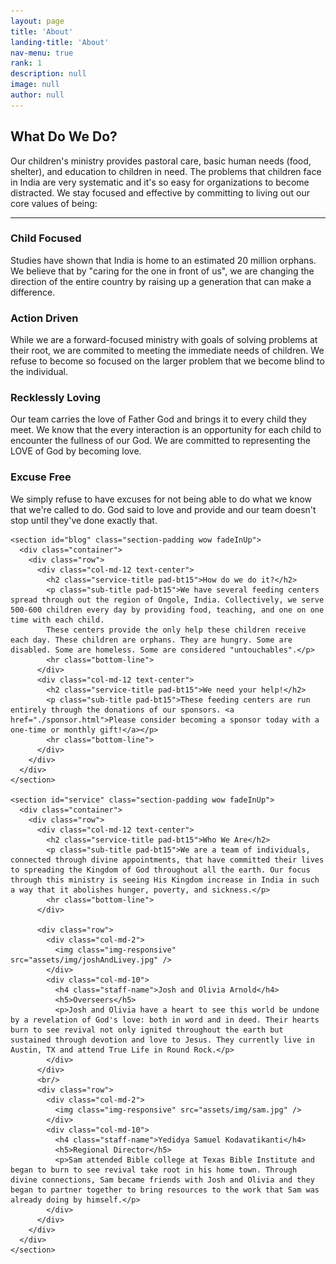 ```yaml
---
layout: page
title: 'About'
landing-title: 'About'
nav-menu: true
rank: 1
description: null
image: null
author: null
---
```

<div>
<section id="service" class="section-padding">
      <div class="container">
        <div class="row">
          <div class="col-md-12 text-center">
            <h2 class="service-title pad-bt15">What Do We Do?</h2>
            <p class="sub-title pad-bt15">Our children's ministry provides pastoral care, basic human needs (food, shelter), and education to children in need. The problems that children face in India are very systematic and it's so easy for organizations to become distracted. We stay focused and effective by committing to living out our core values of being:</p>
            <hr class="bottom-line">
          </div>
          <div class="col-md-3 col-sm-6 col-xs-12">
            <div class="service-item">
              <h3><span>C</span>hild Focused</h3>
              <p>Studies have shown that India is home to an estimated 20 million orphans. We believe that by "caring for the one in front of us", we are changing the direction of the entire country by raising up a generation that can make a difference.</p>
            </div>
          </div>
          <div class="col-md-3 col-sm-6 col-xs-12">
            <div class="service-item">
              <h3><span>A</span>ction Driven</h3>
              <p>While we are a forward-focused ministry with goals of solving problems at their root, we are commited to meeting the immediate needs of children. We refuse to become so focused on the larger problem that we become blind to the individual.</p>
            </div>
          </div>
          <div class="col-md-3 col-sm-6 col-xs-12">
            <div class="service-item">
              <h3><span>R</span>ecklessly Loving</h3>
              <p>Our team carries the love of Father God and brings it to every child they meet. We know that the every interaction is an opportunity for each child to encounter the fullness of our God. We are committed to representing the LOVE of God by becoming love.</p>
            </div>
          </div>
          <div class="col-md-3 col-sm-6 col-xs-12">
            <div class="service-item">
              <h3><span>E</span>xcuse Free</h3>
              <p>We simply refuse to have excuses for not being able to do what we know that we're called to do. God said to love and provide and our team doesn't stop until they've done exactly that.</p>
            </div>
          </div>
        </div>
      </div>
    </section>

    <section id="blog" class="section-padding wow fadeInUp">
      <div class="container">
        <div class="row">
          <div class="col-md-12 text-center">
            <h2 class="service-title pad-bt15">How do we do it?</h2>
            <p class="sub-title pad-bt15">We have several feeding centers spread through out the region of Ongole, India. Collectively, we serve 500-600 children every day by providing food, teaching, and one on one time with each child. 
            These centers provide the only help these children receive each day. These children are orphans. They are hungry. Some are disabled. Some are homeless. Some are considered "untouchables".</p>
            <hr class="bottom-line">
          </div>
          <div class="col-md-12 text-center">
            <h2 class="service-title pad-bt15">We need your help!</h2>
            <p class="sub-title pad-bt15">These feeding centers are run entirely through the donations of our sponsors. <a href="./sponsor.html">Please consider becoming a sponsor today with a one-time or monthly gift!</a></p>
            <hr class="bottom-line">
          </div>
        </div>
      </div>
    </section>

    <section id="service" class="section-padding wow fadeInUp">
      <div class="container">
        <div class="row">
          <div class="col-md-12 text-center">
            <h2 class="service-title pad-bt15">Who We Are</h2>
            <p class="sub-title pad-bt15">We are a team of individuals, connected through divine appointments, that have committed their lives to spreading the Kingdom of God throughout all the earth. Our focus through this ministry is seeing His Kingdom increase in India in such a way that it abolishes hunger, poverty, and sickness.</p>
            <hr class="bottom-line">
          </div>

          <div class="row">
            <div class="col-md-2">
              <img class="img-responsive" src="assets/img/joshAndLivey.jpg" />
            </div>
            <div class="col-md-10">
              <h4 class="staff-name">Josh and Olivia Arnold</h4>
              <h5>Overseers</h5>
              <p>Josh and Olivia have a heart to see this world be undone by a revelation of God's love: both in word and in deed. Their hearts burn to see revival not only ignited throughout the earth but sustained through devotion and love to Jesus. They currently live in Austin, TX and attend True Life in Round Rock.</p>
            </div>
          </div>
          <br/>
          <div class="row">
            <div class="col-md-2">
              <img class="img-responsive" src="assets/img/sam.jpg" />
            </div>
            <div class="col-md-10">
              <h4 class="staff-name">Yedidya Samuel Kodavatikanti</h4>
              <h5>Regional Director</h5>
              <p>Sam attended Bible college at Texas Bible Institute and began to burn to see revival take root in his home town. Through divine connections, Sam became friends with Josh and Olivia and they began to partner together to bring resources to the work that Sam was already doing by himself.</p>
            </div>
          </div>
        </div>
      </div>
    </section>
</div>